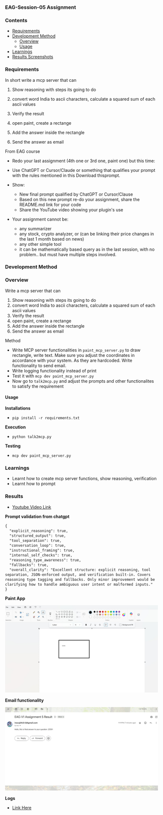 ### EAG-Session-05 Assignment 

### Contents

- [Requirements](#requirements)
- [Development Method](#development-method)
    - [Overview](#Overview)
    - [Usage](#usage)
- [Learnings](#learnings)
- [Results Screenshots](#results)

### Requirements

In short write a mcp server that can 

1. Show reasoning with steps its going to do

2. convert word India to ascii characters, calculate a squared sum of each ascii values

3. Verify the result

4. open paint, create a rectange 

5. Add the answer inside the rectangle

6. Send the answer as email

From EAG course
- Redo your last assignment (4th one or 3rd one, paint one) but this time:

- Use ChatGPT or Cursor/Claude or something that qualifies your prompt with the rules mentioned in this Download thisprompt. 
- Show:
    - New final prompt qualified by ChatGPT or Cursor/Clause
    - Based on this new prompt re-do your assignment, share the README.md link for your code
    - Share the YouTube video showing your plugin's use
- Your assignment cannot be:
    - any summarizer
    - any stock, crypto analyzer, or (can be linking their price changes in the last 1 month based on news)
    - any other simple tool
    - it can be mathematically based query as in the last session, with no problem.. but must have multiple steps involved. 

### Development Method

### Overview

Write a mcp server that can 
1. Show reasoning with steps its going to do
2. convert word India to ascii characters, calculate a squared sum of each ascii values
3. Verify the result
4. open paint, create a rectange 
5. Add the answer inside the rectangle
6. Send the answer as email

Method

- Write MCP server functionalities in `paint_mcp_server.py` to draw rectangle, write text. Make sure you adjust the coordinates in accordance with your system. As they are hardcoded. Write functionality to send email.
- Write logging functionality instead of print
- Test it with `mcp dev paint_mcp_server.py`
- Now go to `talk2mcp.py` and adjust the prompts and other functionalites to satisfy the requirement

#### Usage

**Installations**

- `pip install -r requirements.txt`

**Execution**

- `python talk2mcp.py`

**Testing**

- `mcp dev paint_mcp_server.py`


### Learnings

- Learnt how to create mcp server functions, show reasoning, verification
- Learnt how to prompt

### Results

- [Youtube Video Link](https://youtu.be/P5PXSC0ldxc)

**Prompt validation from chatgpt**

```
{
  "explicit_reasoning": true,
  "structured_output": true,
  "tool_separation": true,
  "conversation_loop": true,
  "instructional_framing": true,
  "internal_self_checks": true,
  "reasoning_type_awareness": true,
  "fallbacks": true,
  "overall_clarity": "Excellent structure: explicit reasoning, tool separation, JSON-enforced output, and verification built-in. Covers reasoning type tagging and fallbacks. Only minor improvement would be clarifying how to handle ambiguous user intent or malformed inputs."
}
```

**Paint App**

![Paint](./assets/snap_paint_assgn.jpg)

**Email functionality**

![Email](./assets/snap_result_assgn_5.jpg)

**Logs**

- [Link Here](./assets/run.log)

